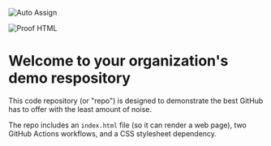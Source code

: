 ![Auto Assign](https://github.com/Nus-Iss-Project/demo-repository/actions/workflows/auto-assign.yml/badge.svg)

![Proof HTML](https://github.com/Nus-Iss-Project/demo-repository/actions/workflows/proof-html.yml/badge.svg)

# Welcome to your organization's demo respository
This code repository (or "repo") is designed to demonstrate the best GitHub has to offer with the least amount of noise.

The repo includes an `index.html` file (so it can render a web page), two GitHub Actions workflows, and a CSS stylesheet dependency.
